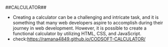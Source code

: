 ##CALCULATOR##
- Creating a calculator can be a challenging and intricate task, and it is something that many web developers aspire to accomplish during their journey in web development. However, it is possible to create a functional calculator by utilizing HTML, CSS, and JavaScript.
- check:https://ramana4849.github.io/CODSOFT-CALCULATOR/
